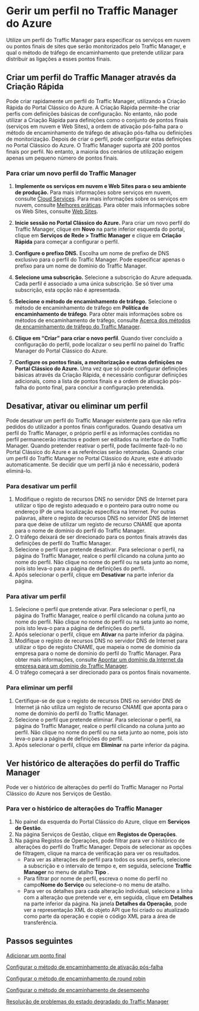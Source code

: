 <properties
   pageTitle="Gerir perfis no Traffic Manager do Azure | Microsoft Azure"
   description="Este artigo ajuda-o a criar, desativar, ativar, eliminar e ver o histórico de um perfil do Traffic Manager do Azure."
   services="traffic-manager"
   documentationCenter=""
   authors="joaoma"
   manager="carmonm"
   editor="tysonn" />
<tags
   ms.service="traffic-manager"
   ms.devlang="na"
   ms.topic="hero-article"
   ms.tgt_pltfrm="na"
   ms.workload="infrastructure-services"
   ms.date="03/17/2016"
   ms.author="joaoma" />

# Gerir um perfil no Traffic Manager do Azure

Utilize um perfil do Traffic Manager para especificar os serviços em nuvem ou pontos finais de sites que serão monitorizados pelo Traffic Manager, e qual o método de tráfego de encaminhamento que pretende utilizar para distribuir as ligações a esses pontos finais.

## Criar um perfil do Traffic Manager através da Criação Rápida

Pode criar rapidamente um perfil do Traffic Manager, utilizando a Criação Rápida do Portal Clássico do Azure. A Criação Rápida permite-lhe criar perfis com definições básicas de configuração. No entanto, não pode utilizar a Criação Rápida para definições como o conjunto de pontos finais (serviços em nuvem e Web Sites), a ordem de ativação pós-falha para o método de encaminhamento de tráfego de ativação pós-falha ou definições de monitorização. Depois de criar o perfil, pode configurar estas definições no Portal Clássico do Azure. O Traffic Manager suporta até 200 pontos finais por perfil. No entanto, a maioria dos cenários de utilização exigem apenas um pequeno número de pontos finais. 

### Para criar um novo perfil do Traffic Manager

1. **Implemente os serviços em nuvem e Web Sites para o seu ambiente de produção.** Para mais informações sobre serviços em nuvem, consulte [Cloud Services](http://go.microsoft.com/fwlink/p/?LinkId=314074). Para mais informações sobre os serviços em nuvem, consulte [Melhores práticas](https://msdn.microsoft.com/library/azure/5229dd1c-5a91-4869-8522-bed8597d9cf5#bkmk_TrafficManagerBestPracticesProfile). Para obter mais informações sobre os Web Sites, consulte [Web Sites](http://go.microsoft.com/fwlink/p/?LinkId=393327).

2. **Inicie sessão no Portal Clássico do Azure.** Para criar um novo perfil do Traffic Manager, clique em **Novo** na parte inferior esquerda do portal, clique em **Serviços de Rede > Traffic Manager** e clique em **Criação Rápida** para começar a configurar o perfil.
3. **Configure o prefixo DNS.** Escolha um nome de prefixo de DNS exclusivo para o perfil do Traffic Manager. Pode especificar apenas o prefixo para um nome de domínio do Traffic Manager.
4. **Selecione uma subscrição.** Selecione a subscrição do Azure adequada. Cada perfil é associado a uma única subscrição. Se só tiver uma subscrição, esta opção não é apresentada.
5. **Selecione o método de encaminhamento de tráfego.** Selecione o método de encaminhamento de tráfego em **Política de encaminhamento de tráfego**. Para obter mais informações sobre os métodos de encaminhamento de tráfego, consulte [Acerca dos métodos de encaminhamento de tráfego do Traffic Manager](traffic-manager-routing-methods.md).
6. **Clique em “Criar” para criar o novo perfil**. Quando tiver concluído a configuração do perfil, pode localizar o seu perfil no painel do Traffic Manager do Portal Clássico do Azure.
7. **Configure os pontos finais, a monitorização e outras definições no Portal Clássico do Azure.** Uma vez que só pode configurar definições básicas através da Criação Rápida, é necessário configurar definições adicionais, como a lista de pontos finais e a ordem de ativação pós-falha do ponto final, para concluir a configuração pretendida. 


## Desativar, ativar ou eliminar um perfil

Pode desativar um perfil do Traffic Manager existente para que não refira pedidos do utilizador a pontos finais configurados. Quando desativa um perfil do Traffic Manager, o próprio perfil e as informações contidas no perfil permanecerão intactos e podem ser editados na interface do Traffic Manager. Quando pretender reativar o perfil, pode facilmente fazê-lo no Portal Clássico do Azure e as referências serão retomadas. Quando criar um perfil do Traffic Manager no Portal Clássico do Azure, este é ativado automaticamente. Se decidir que um perfil já não é necessário, poderá eliminá-lo.

### Para desativar um perfil

1. Modifique o registo de recursos DNS no servidor DNS de Internet para utilizar o tipo de registo adequado e o ponteiro para outro nome ou endereço IP de uma localização específica na Internet. Por outras palavras, altere o registo de recursos DNS no servidor DNS de Internet para que deixe de utilizar um registo de recurso CNAME que aponta para o nome de domínio do perfil do Traffic Manager.
2. O tráfego deixará de ser direcionado para os pontos finais através das definições de perfil do Traffic Manager.
3. Selecione o perfil que pretende desativar. Para selecionar o perfil, na página do Traffic Manager, realce o perfil clicando na coluna junto ao nome do perfil. Não clique no nome do perfil ou na seta junto ao nome, pois isto leva-o para a página de definições do perfil.
4. Após selecionar o perfil, clique em **Desativar** na parte inferior da página.

### Para ativar um perfil

1. Selecione o perfil que pretende ativar. Para selecionar o perfil, na página do Traffic Manager, realce o perfil clicando na coluna junto ao nome do perfil. Não clique no nome do perfil ou na seta junto ao nome, pois isto leva-o para a página de definições do perfil.
2. Após selecionar o perfil, clique em **Ativar** na parte inferior da página.
3. Modifique o registo de recursos DNS no servidor DNS de Internet para utilizar o tipo de registo CNAME, que mapeia o nome de domínio da empresa para o nome de domínio do perfil do Traffic Manager. Para obter mais informações, consulte [Apontar um domínio da Internet da empresa para um domínio do Traffic Manager](traffic-manager-point-internet-domain.md).
4. O tráfego começará a ser direcionado para os pontos finais novamente.

### Para eliminar um perfil

1. Certifique-se de que o registo de recursos DNS no servidor DNS de Internet já não utiliza um registo de recurso CNAME que aponta para o nome de domínio do perfil do Traffic Manager.
2. Selecione o perfil que pretende eliminar. Para selecionar o perfil, na página do Traffic Manager, realce o perfil clicando na coluna junto ao perfil. Não clique no nome do perfil ou na seta junto ao nome, pois isto leva-o para a página de definições do perfil.
4. Após selecionar o perfil, clique em **Eliminar** na parte inferior da página.

## Ver histórico de alterações do perfil do Traffic Manager

Pode ver o histórico de alterações do perfil do Traffic Manager no Portal Clássico do Azure nos Serviços de Gestão.

### Para ver o histórico de alterações do Traffic Manager

1. No painel da esquerda do Portal Clássico do Azure, clique em **Serviços de Gestão**.
2. Na página Serviços de Gestão, clique em **Registos de Operações**.
3. Na página Registos de Operações, pode filtrar para ver o histórico de alterações do perfil do Traffic Manager. Depois de selecionar as opções de filtragem, clique na marca de verificação para ver os resultados.
   - Para ver as alterações de perfil para todos os seus perfis, selecione a subscrição e o intervalo de tempo e, em seguida, selecione **Traffic Manager** no menu de atalho **Tipo** .
   - Para filtrar por nome de perfil, escreva o nome do perfil no campo**Nome do Serviço** ou selecione-o no menu de atalho.
   - Para ver os detalhes para cada alteração individual, selecione a linha com a alteração que pretende ver e, em seguida, clique em **Detalhes** na parte inferior da página. Na janela **Detalhes da Operação**, pode ver a representação XML do objeto API que foi criado ou atualizado como parte da operação e copie o código XML para a área de transferência.


## Passos seguintes

[Adicionar um ponto final](traffic-manager-endpoints.md)

[Configurar o método de encaminhamento de ativação pós-falha](traffic-manager-configure-failover-routing-method.md)

[Configurar o método de encaminhamento de round robin](traffic-manager-configure-round-robin-routing-method.md)

[Configurar o método de encaminhamento de desempenho](traffic-manager-configure-performance-routing-method.md)

[Resolução de problemas do estado degradado do Traffic Manager](traffic-manager-troubleshooting-degraded.md)


<!--HONumber=Jun16_HO2-->


